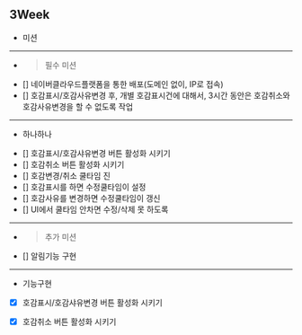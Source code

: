## 3Week

* 미션
---

- >  필수 미션 
- [] 네이버클라우드플랫폼을 통한 배포(도메인 없이, IP로 접속)
- [] 호감표시/호감사유변경 후, 개별 호감표시건에 대해서, 3시간 동안은 호감취소와 호감사유변경을 할 수 없도록 작업

---
* 하나하나
- []  호감표시/호감샤유변경 버튼 활성화 시키기 
- []  호감취소 버튼 활성화 시키기
- []  호감변경/취소 쿨타임 진 
- []  호감표시를 하면 수정쿨타임이 설정
- []  호감사유를 변경하면 수정쿨타임이 갱신
- []  UI에서 쿨타임 안차면 수정/삭제 못 하도록

---

- > 추가 미션 
- [] 알림기능 구현


---
* 기능구현
- [X] 호감표시/호감샤유변경 버튼 활성화 시키기
- [X] 호감취소 버튼 활성화 시키기

